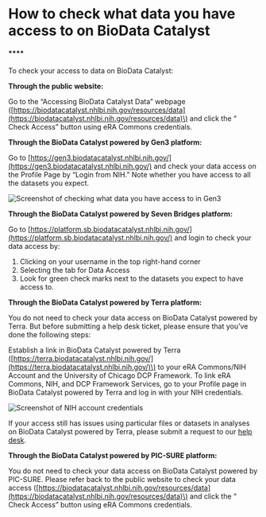 # How to check what data you have access to on BioData Catalyst



#### \*\*\*\*

To check your access to data on BioData Catalyst:

**Through the public website:**

Go to the “Accessing BioData Catalyst Data” webpage \([https://biodatacatalyst.nhlbi.nih.gov/resources/data](https://biodatacatalyst.nhlbi.nih.gov/resources/data)\) and click the “ Check Access” button using eRA Commons credentials.

**Through the BioData Catalyst powered by Gen3 platform:**

Go to [https://gen3.biodatacatalyst.nhlbi.nih.gov/](https://gen3.biodatacatalyst.nhlbi.nih.gov/) and check your data access on the Profile Page by “Login from NIH.” Note whether you have access to all the datasets you expect. 

![Screenshot of checking what data you have access to in Gen3](https://lh4.googleusercontent.com/MXtMa17RughimMZMMfbKA2bl_Ob4Nalry5I88L6qaA1D_ZRPuXMbv3eQYX236qFCapW-NSXWiGzNr2vCtAcyfeG48AYVDa54VWNQzeTDqrf2gB54H0bF8zzCct8TdgCaHZmq8LVq)

**Through the BioData Catalyst powered by Seven Bridges platform:**

Go to [https://platform.sb.biodatacatalyst.nhlbi.nih.gov/](https://platform.sb.biodatacatalyst.nhlbi.nih.gov/) and login to check your data access by:

1. Clicking on your username in the top right-hand corner
2. Selecting the tab for Data Access 
3. Look for green check marks next to the datasets you expect to have access to.

**Through the BioData Catalyst powered by Terra platform:**

You do not need to check your data access on BioData Catalyst powered by Terra. But before submitting a help desk ticket, please ensure that you’ve done the following steps:

Establish a link in BioData Catalyst powered by Terra \([https://terra.biodatacatalyst.nhlbi.nih.gov/](https://terra.biodatacatalyst.nhlbi.nih.gov/)\) to your eRA Commons/NIH Account and the University of Chicago DCP Framework. To link eRA Commons, NIH, and DCP Framework Services, go to your Profile page in BioData Catalyst powered by Terra and log in with your NIH credentials. 

![Screenshot of NIH account credentials](https://lh6.googleusercontent.com/AN-rH1XRtza9wbIAqr6-zRX-7TkIqwk6iEk57GypeWQQFVsAOAFwzNjdhqgSnKc2_v1U5bZPl4lWT6MYVFuzQUuHXivqxiIoqj2XoMyRxHjlYjSBIyEF1BdiEMcyKlLgWX_giFrS)

If your access still has issues using particular files or datasets in analyses on BioData Catalyst powered by Terra, please submit a request to our [help desk](https://biodatacatalyst.nhlbi.nih.gov/contact).

**Through the BioData Catalyst powered by PIC-SURE platform:**

You do not need to check your data access on BioData Catalyst powered by PIC-SURE. Please refer back to the public website to check your data access \([https://biodatacatalyst.nhlbi.nih.gov/resources/data](https://biodatacatalyst.nhlbi.nih.gov/resources/data)\) and click the “ Check Access” button using eRA Commons credentials.

